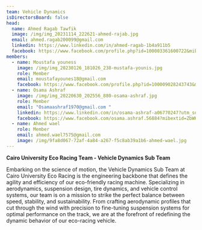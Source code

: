 ```yaml
---
team: Vehicle Dynamics
isDirectorsBoard: false
head:
  name: Ahmed Ragab Tawfik
  image: /img/img_20231114_222621-ahmed-rajab.jpg
  email: ahmed.ragab200099@gmail.com
  linkedin: https://www.linkedin.com/in/ahmed-ragab-1b4a911b5
  facebook: https://www.facebook.com/profile.php?id=100003361600722&mibextid=ZbWKwL
members:
  - name: Moustafa youness
    image: /img/img_20230126_181026_238-mustafa-younis.jpg
    role: Member
    email: moustafayounes18@gmail.com
    facebook: https://www.facebook.com/profile.php?id=100009028243743&mibextid=ZbWKwL
  - name: Osama Ashraf
    image: /img/img_20220630_202556_880-osama-ashraf.jpg
    role: Member
    email: "Osamaashraf1970@gmail.com "
    linkedin: https://www.linkedin.com/in/osama-ashraf-a06770247?utm_source=share&utm_campaign=share_via&utm_content=profile&utm_medium=android_app
    facebook: https://www.facebook.com/osama.ashraf.56884?mibextid=ZbWKwL
  - name: Ahmed wael
    role: Member
    email: ahmed.wael7575@gmail.com
    image: /img/9fa8d067-72af-4a84-a267-f5c8ab39a1b6-ahmed-wael.jpg
---
```

**Cairo University Eco Racing Team - Vehicle Dynamics Sub Team**

Embarking on the science of motion, the Vehicle Dynamics Sub Team at Cairo University Eco Racing is the engineering backbone that defines the agility and efficiency of our eco-friendly racing machine. Specializing in aerodynamics, suspension design, tire dynamics, and vehicle control systems, our team is on a mission to strike the perfect balance between speed, stability, and sustainability. From crafting aerodynamic profiles that cut through the wind with precision to fine-tuning suspension systems for optimal performance on the track, we are at the forefront of redefining the dynamic behavior of our eco-racing vehicle.